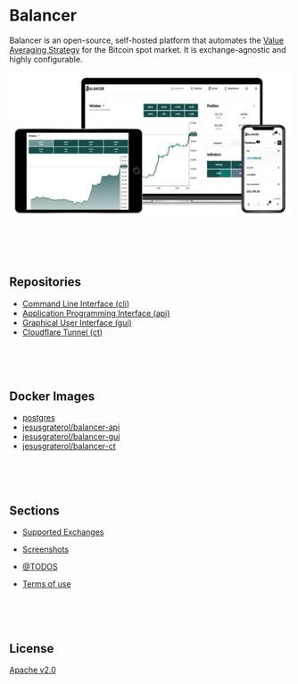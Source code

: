 # Balancer

Balancer is an open-source, self-hosted platform that automates the [Value Averaging Strategy](https://www.investopedia.com/terms/v/value_averaging.asp) for the Bitcoin spot market. It is exchange-agnostic and highly configurable.

![Cross-device](assets/cross-device.png)



<br/><br/><br/>

## Repositories

- [Command Line Interface (cli)](https://github.com/bitcoin-balancer/cli)
- [Application Programming Interface (api)](https://github.com/bitcoin-balancer/api)
- [Graphical User Interface (gui)](https://github.com/bitcoin-balancer/gui)
- [Cloudflare Tunnel (ct)](https://github.com/bitcoin-balancer/ct)




<br/><br/><br/>

## Docker Images

- [postgres](https://hub.docker.com/_/postgres)
- [jesusgraterol/balancer-api](https://hub.docker.com/r/jesusgraterol/balancer-api)
- [jesusgraterol/balancer-gui](https://hub.docker.com/r/jesusgraterol/balancer-gui)
- [jesusgraterol/balancer-ct](https://hub.docker.com/r/jesusgraterol/balancer-ct)





<br/><br/><br/>

## Sections

- [Supported Exchanges](./sections/supported-exchanges/index.md)

- [Screenshots](./sections/screenshots/index.md)
- [@TODOS](./sections/todos/index.md)
- [Terms of use](./sections/terms-of-use/index.md)





<br/><br/><br/>

## License

[Apache v2.0](https://www.apache.org/licenses/LICENSE-2.0)